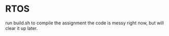 # RTOS
run build.sh to compile the assignment
the code is messy right now, but will clear it up later.


